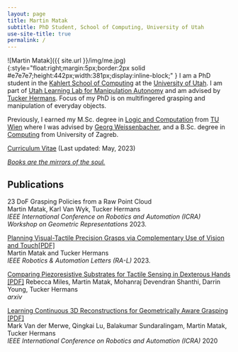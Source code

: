 ```yaml
---
layout: page
title: Martin Matak
subtitle: PhD Student, School of Computing, University of Utah
use-site-title: true
permalink: /
---
```

![Martin Matak]({{ site.url }}/img/me.jpg){:style="float:right;margin:5px;border:2px solid #e7e7e7;height:442px;width:381px;display:inline-block;" }
I am a PhD student in the [Kahlert School of Computing](https://www.cs.utah.edu/) at the [University of Utah](https://www.utah.edu/). I am part of [Utah Learning Lab for Manipulation Autonomy](https://robot-learning.cs.utah.edu/home) and am advised by [Tucker Hermans](https://robot-learning.cs.utah.edu/thermans). Focus of my PhD is on multifingered grasping and manipulation of everyday objects.

Previously, I earned my M.Sc. degree in [Logic and Computation](https://logic-cs.at/master/) from [TU Wien](https://www.tuwien.at/en/) where I was advised by [Georg Weissenbacher](http://www.georg.weissenbacher.name/), and a B.Sc. degree in [Computing](https://www.fer.unizg.hr/en/study_programs/undergraduate_study/computing) from University of Zagreb. 

[Curriculum Vitae](https://github.com/martinmatak/martinmatak.github.io/raw/master/download/martin_matak-cv.pdf) (Last updated: May, 2023)

[*Books are the mirrors of the soul.*](https://www.goodreads.com/user/show/68373123-martin-matak)

## Publications
23 DoF Grasping Policies from a Raw Point Cloud <br />
Martin Matak, Karl Van Wyk, Tucker Hermans <br />
*IEEE International Conference on Robotics and Automation (ICRA) Workshop on Geometric Representations* 2023.

[Planning Visual-Tactile Precision Grasps via Complementary Use of Vision and Touch](https://ieeexplore.ieee.org/document/9996386)[[PDF]](https://arxiv.org/abs/2212.08604) <br />
Martin Matak and Tucker Hermans <br />
*IEEE Robotics & Automation Letters (RA-L)* 2023.


[Comparing Piezoresistive Substrates for Tactile Sensing in Dexterous Hands](https://sites.google.com/gcloud.utah.edu/piezoresistive-tactile-sensing/) [[PDF]](https://arxiv.org/abs/2011.06048)
Rebecca Miles, Martin Matak, Mohanraj Devendran Shanthi, Darrin Young, Tucker Hermans  
*arxiv*

[Learning Continuous 3D Reconstructions for Geometrically Aware Grasping](https://sites.google.com/view/reconstruction-grasp/home) [[PDF]](https://arxiv.org/abs/1910.00983)  
Mark Van der Merwe, Qingkai Lu, Balakumar Sundaralingam, Martin Matak, Tucker Hermans  
*IEEE International Conference on Robotics and Automation (ICRA)* 2020
